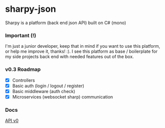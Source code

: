# sharpy-json 
Sharpy is a platform (back end json API) built on C# (mono) 
 
### Important (!) 
 
I'm just a junior developer, keep that in mind if you want to use this platform, or help me improve it, thanks! :). I see this platform as base / boilerplate for my side projects back end with needed features out of the box. 

### v0.3 Roadmap
- [x] Controllers
- [x] Basic auth (login / logout / register)
- [x] Basic middleware (auth check)
- [x] Microservices (websocket sharp) communication

### Docs
[API v0](https://htmlpreview.github.io/?https://github.com/mxss/sharpy-json/blob/master/docs/api_v0.html)
